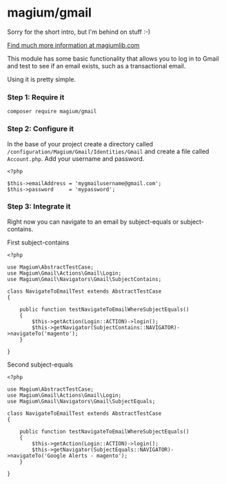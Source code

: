 # magium/gmail

Sorry for the short intro, but I'm behind on stuff :-)

[Find much more information at magiumlib.com](http://www.magiumlib.com/?utm_source=github&utm_medium=website&utm_campaign=social)

This module has some basic functionality that allows you to log in to Gmail and test to see if an email exists, such as a transactional email.

Using it is pretty simple.

### Step 1: Require it

```
composer require magium/gmail
```

### Step 2: Configure it

In the base of your project create a directory called `/configuration/Magium/Gmail/Identities/Gmail` and create a file called `Account.php`.  Add your username and password.

```
<?php

$this->emailAddress = 'mygmailusername@gmail.com';
$this->password     = 'mypassword';

```

### Step 3: Integrate it

Right now you can navigate to an email by subject-equals or subject-contains.

First subject-contains
```
<?php

use Magium\AbstractTestCase;
use Magium\Gmail\Actions\Gmail\Login;
use Magium\Gmail\Navigators\Gmail\SubjectContains;

class NavigateToEmailTest extends AbstractTestCase
{

    public function testNavigateToEmailWhereSubjectEquals()
    {
        $this->getAction(Login::ACTION)->login();
        $this->getNavigator(SubjectContains::NAVIGATOR)->navigateTo('magento');
    }

}
```

Second subject-equals
```
<?php

use Magium\AbstractTestCase;
use Magium\Gmail\Actions\Gmail\Login;
use Magium\Gmail\Navigators\Gmail\SubjectEquals;

class NavigateToEmailTest extends AbstractTestCase
{

    public function testNavigateToEmailWhereSubjectEquals()
    {
        $this->getAction(Login::ACTION)->login();
        $this->getNavigator(SubjectEquals::NAVIGATOR)->navigateTo('Google Alerts - magento');
    }

}
```
